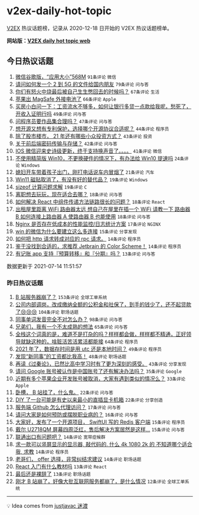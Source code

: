 # v2ex-daily-hot-topic

[V2EX](https://www.v2ex.com/) 热议话题榜，记录从 2020-12-18 日开始的 V2EX 热议话题榜单。

**网站版：[V2EX daily hot topic web](https://boojack.github.io/v2ex-daily-hot-topic-web/)**

## 今日热议话题

<!-- TODAY BEGIN -->

1. [微信谷歌版，“应用大小”568M](https://www.v2ex.com/t/789383) `91条评论` `微信`
1. [请问如何发一个 2 到 5G 的文件给国内朋友](https://www.v2ex.com/t/789447) `79条评论` `问与答`
1. [你们有怒火中烧最后被自己生生憋回去的时候吗？](https://www.v2ex.com/t/789418) `67条评论` `生活`
1. [苹果出 MagSafe 外接电池了](https://www.v2ex.com/t/789390) `66条评论` `Apple`
1. [买房小白问一下：工资流水不够多，如何让银行多贷一点款给我呢，愁死了，开收入证明行吗](https://www.v2ex.com/t/789419) `49条评论` `问与答`
1. [问程序员要作品集合理吗？](https://www.v2ex.com/t/789391) `47条评论` `问与答`
1. [想开源又想有专利保护，选择哪个开源协议合适呢？](https://www.v2ex.com/t/789495) `44条评论` `程序员`
1. [除了股市楼市， 21 年还有哪些小众投资方式？](https://www.v2ex.com/t/789395) `43条评论` `投资`
1. [关于前后端密码传输与存储？](https://www.v2ex.com/t/789385) `42条评论` `问与答`
1. [IOS 微信迎来史诗级更新，终于支持换声音了。。。。](https://www.v2ex.com/t/789451) `41条评论` `微信`
1. [不使用精简版 Win10，不更换硬件的情况下，有办法给 Win10 提速吗](https://www.v2ex.com/t/789463) `24条评论` `Windows`
1. [媳妇开车带着孩子出门，刚打电话说车内冒烟了](https://www.v2ex.com/t/789439) `21条评论` `汽车`
1. [Win11 磁贴取消了，有没有好的替代品？](https://www.v2ex.com/t/789513) `19条评论` `Windows`
1. [sizeof 计算问题求解](https://www.v2ex.com/t/789496) `19条评论` `C`
1. [离职想去玩玩，现在适合去哪？](https://www.v2ex.com/t/789514) `18条评论` `问与答`
1. [如何解决 React 中组件传递方法链路很长的问题？](https://www.v2ex.com/t/789488) `18条评论` `React`
1. [出租屋里距离 WiFi 路由器太远 想自己在屋里在插一个 WiFi 请教一下 路由器 B 如何连接上路由器 A 使路由器 B 也能使用](https://www.v2ex.com/t/789465) `18条评论` `问与答`
1. [Nginx 是否存在低成本的性能监控/日志统计方案](https://www.v2ex.com/t/789490) `17条评论` `NGINX`
1. [win 的微信为什么要建立这么多连接](https://www.v2ex.com/t/789527) `15条评论` `分享发现`
1. [如何把 http 请求转成对应的 rpc 请求。](https://www.v2ex.com/t/789425) `14条评论` `程序员`
1. [鉴于没找到合适的，求推荐 Jetbrain 的 Color Scheme！](https://www.v2ex.com/t/789415) `14条评论` `程序员`
1. [有记账 app 支持『预算转移』和『分期』吗？](https://www.v2ex.com/t/789393) `13条评论` `问与答`

数据更新于 2021-07-14 11:51:57

<!-- TODAY END -->

### 昨日热议话题

<!-- YESTERDAY BEGIN -->

1. [B 站服务器崩了？](https://www.v2ex.com/t/789356) `153条评论` `全球工单系统`
1. [公司内部调岗，改成缴纳全额的公积金和社保了，到手的钱少了，还不起贷款了😢😢😢](https://www.v2ex.com/t/789168) `104条评论` `职场话题`
1. [同事单词发音完全不对怎么办？](https://www.v2ex.com/t/789173) `98条评论` `问与答`
1. [兄弟们，我有一个不太成熟的想法](https://www.v2ex.com/t/789169) `65条评论` `问与答`
1. [全栈这个词真的是，难道不是打杂的吗？样样都会做，样样都不精通，正好领导就缺这种的，啥脏活苦活累活都能接](https://www.v2ex.com/t/789234) `64条评论` `程序员`
1. [2021 年了，数据存时间是用 utc 还是本地时间？](https://www.v2ex.com/t/789255) `49条评论` `程序员`
1. [发现“新同事”的工资都比我高！](https://www.v2ex.com/t/789187) `48条评论` `职场话题`
1. [再读《过秦论》，已然比高中学习时有了更为深刻的感受。](https://www.v2ex.com/t/789238) `43条评论` `分享发现`
1. [请问 Google 账号被认作是中国账号了还有解决办法吗？](https://www.v2ex.com/t/789338) `35条评论` `Google`
1. [近期有多个苹果企业开发账号被取消，大家有遇到类似的情况么？](https://www.v2ex.com/t/789194) `33条评论` `Apple`
1. [卧槽， B 站挂了，什么鬼。](https://www.v2ex.com/t/789363) `22条评论` `问与答`
1. [DIY 了一台可能是有史以来最小的直插显卡机箱](https://www.v2ex.com/t/789310) `22条评论` `分享创造`
1. [服务端 Github 怎么代理访问？](https://www.v2ex.com/t/789231) `17条评论` `问与答`
1. [请问大家是如何预防或摆脱职业病的？](https://www.v2ex.com/t/789221) `16条评论` `问与答`
1. [大家好，发布了一个开源项目， SwiftUI 写的 Redis 客户端](https://www.v2ex.com/t/789198) `15条评论` `程序员`
1. [戴尔 U2718QM 屏幕四周泛红，售后解决方案居然是这样...](https://www.v2ex.com/t/789190) `15条评论` `问与答`
1. [联通出口有问题吧？](https://www.v2ex.com/t/789331) `14条评论` `宽带症候群`
1. [求一款可以竖屏显示的显示器, 敲代码的. 什么 4k 1080 2k 的 不知道哪个适合我, 求教](https://www.v2ex.com/t/789265) `14条评论` `程序员`
1. [老哥们， offer 选择，非常纠结求建议](https://www.v2ex.com/t/789200) `14条评论` `职场话题`
1. [React 入门有什么教材吗](https://www.v2ex.com/t/789313) `13条评论` `React`
1. [最后还是裸辞了](https://www.v2ex.com/t/789163) `13条评论` `职场话题`
1. [刚才 B 站崩了，好像大批互联网服务都崩了，是什么情况](https://www.v2ex.com/t/789377) `12条评论` `全球工单系统`

<!-- YESTERDAY END -->

---

💡 Idea comes from [justjavac 迷渡](https://github.com/justjavac/)
